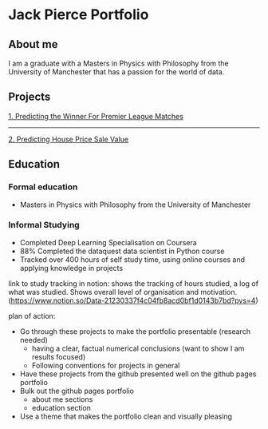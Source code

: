 # **Jack Pierce Portfolio**

## **About me**

I am a graduate with a Masters in Physics with Philosophy from the University of Manchester that has a passion for the world of data.

## **Projects**

[1. Predicting the Winner For Premier League Matches](https://github.com/JackPierce11/Premier-League-Project)

---

[2. Predicting House Price Sale Value](https://github.com/JackPierce11/Predicting-House-Prices)

 
 ## **Education**
 ### Formal education
 - Masters in Physics with Philosophy from the University of Manchester
 
 ### Informal Studying
 - Completed Deep Learning Specialisation on Coursera
 - 88% Completed the dataquest data scientist in Python course 
 - Tracked over 400 hours of self study time, using online courses and applying knowledge in projects
 
 link to study tracking in notion: shows the tracking of hours studied, a log of what was studied. Shows overall level of organisation and motivation.
 (https://www.notion.so/Data-21230337f4c04fb8acd0bf1d0143b7bd?pvs=4)


plan of action:
- Go through these projects to make the portfolio presentable (research needed)
  - having a clear, factual numerical conclusions (want to show I am results focused)
  - Following conventions for projects in general
- Have these projects from the github presented well on the github pages portfolio
- Bulk out the github pages portfolio
  - about me sections
  - education section
- Use a theme that makes the portfolio clean and visually pleasing
